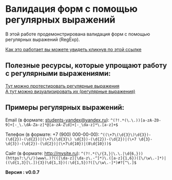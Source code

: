 # Валидация форм с помощью регулярных выражений
В этой работе продемонстрирована валидация форм с помощью регулярных выражений (RegExp).


[Как это работает вы можете увидеть кликнув по этой ссылке](https://anrypwnz.github.io/validation/ "https://anrypwnz.github.io/validation/")

## Полезные ресурсы, которые упрощают работу с регулярными выражениями:
[Тут можно протестировать регулярные выражения](https://regex101.com/)  
 [А тут можно визуализировать их (регулярные выражения)](https://jex.im/regulex/)
 
 ## Примеры регулярных выражений:
 Email (в формате: students-yandex@yandex.ru): `^(?!.*(\.\.))[a-zA-Z0-9]+[-_\.\dA-Za-z]*@[a-zA-Z\d]+[-_\da-z]*\.[a-z]+$`
 
 
 Телефон (в формате: +7 (900) 000-00-00): `^((\+7\(\d{3}\)\d{3})-(\d{2})-(\d{2})|(\+7\(\d{3}\) \d{3})-(\d{2})-(\d{2})|(\+7 \d{3}-\d{3})-(\d{2})-(\d{2})|(\+7\d{10})|(8\d{10}))$`
 
 
 Сайт (в формате: http://mysite.ru): `^(?!.*(\/{3,}|\.\.|\d{6,}))(https?:\/\/)(www\.)?(([\da-z][\da-z\.-^]*)\.([a-z]{1,6})([\/\w\.-]*)|((\d{1,3}[\.]){3})\d{1,3})(:\d{1,5})?([\/\w\.-]*)#?[^\.]$`



**Версия : v0.0.7**


